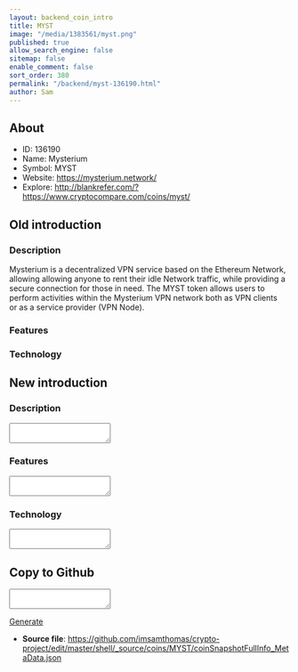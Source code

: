 ```yaml
---
layout: backend_coin_intro
title: MYST
image: "/media/1383561/myst.png"
published: true
allow_search_engine: false
sitemap: false
enable_comment: false
sort_order: 380
permalink: "/backend/myst-136190.html"
author: Sam
---
```


## About

- ID: 136190
- Name: Mysterium
- Symbol: MYST
- Website: https://mysterium.network/
- Explore: http://blankrefer.com/?https://www.cryptocompare.com/coins/myst/


## Old introduction

### Description

<p>Mysterium is a decentralized VPN service based on the Ethereum Network, allowing allowing anyone to rent their idle Network traffic, while providing a secure connection for those in need. The MYST token allows users to perform activities within the Mysterium VPN network both<span> as VPN clients or as a service provider (VPN Node).</span></p>

### Features


### Technology




## New introduction


### Description
<textarea id="meta_description" name="description"></textarea>

### Features
<textarea id="meta_features" name="features"></textarea>

### Technology
<textarea id="meta_technology" name="technology"></textarea>


## Copy to Github

<textarea id="coinsnapshotfullinfo_metadata"></textarea>

<a href="#gen" onclick="generateMetaDatJson()">Generate</a>

- **Source file**: <a href="https://github.com/imsamthomas/crypto-project/edit/master/shell/_source/coins/MYST/coinSnapshotFullInfo_MetaData.json">https://github.com/imsamthomas/crypto-project/edit/master/shell/_source/coins/MYST/coinSnapshotFullInfo_MetaData.json</a>

